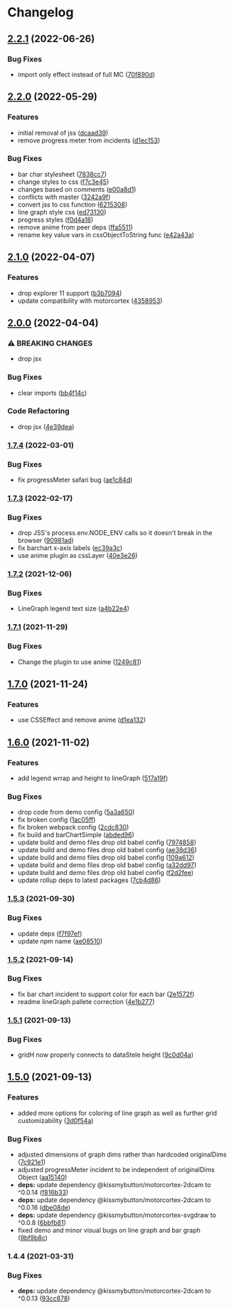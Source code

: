 # Changelog

## [2.2.1](https://github.com/donkeyclip/motorcortex-graphs/compare/v2.2.0...v2.2.1) (2022-06-26)


### Bug Fixes

* import only effect instead of full MC ([70f890d](https://github.com/donkeyclip/motorcortex-graphs/commit/70f890d8f787dd8991d408503c8be28c36950ac0))

## [2.2.0](https://github.com/donkeyclip/motorcortex-graphs/compare/v2.1.0...v2.2.0) (2022-05-29)


### Features

* initial removal of jss ([dcaad39](https://github.com/donkeyclip/motorcortex-graphs/commit/dcaad3974580f0c23e007bc4c583380b5c809705))
* remove progress meter from incidents ([d1ec153](https://github.com/donkeyclip/motorcortex-graphs/commit/d1ec15398155482655b2b2e6ecbaf07628ba4064))


### Bug Fixes

* bar char stylesheet ([7838cc7](https://github.com/donkeyclip/motorcortex-graphs/commit/7838cc7a3b6fc1cb6410856193f0364571f582b3))
* change styles to css ([f7c3e45](https://github.com/donkeyclip/motorcortex-graphs/commit/f7c3e45ebc39e1571d09beec57f91e1e8b344a62))
* changes based on comments ([e00a8d1](https://github.com/donkeyclip/motorcortex-graphs/commit/e00a8d1b9666310161f125b15215482b9fff7391))
* conflicts with master ([3242a9f](https://github.com/donkeyclip/motorcortex-graphs/commit/3242a9ffd3d6b565a1186c401ca9c441688ccfab))
* convert jss to css function ([6215308](https://github.com/donkeyclip/motorcortex-graphs/commit/62153083ac41a8aa36dc04aee8637db5a540fc5a))
* line graph style css ([ed73130](https://github.com/donkeyclip/motorcortex-graphs/commit/ed731307966bdd17aaca9a77b885089740de328f))
* progress styles ([f0d4a18](https://github.com/donkeyclip/motorcortex-graphs/commit/f0d4a1855363a4ecf85f9cccec7af82b24d8ea1c))
* remove anime from peer deps ([ffa5511](https://github.com/donkeyclip/motorcortex-graphs/commit/ffa5511a40f1cdf650aad6107bdba56dcaff6677))
* rename key value vars in cssObjectToString func ([e42a43a](https://github.com/donkeyclip/motorcortex-graphs/commit/e42a43ab53665919bee96c7c7c49f3aff6da4d87))

## [2.1.0](https://github.com/donkeyclip/motorcortex-graphs/compare/v2.0.0...v2.1.0) (2022-04-07)


### Features

* drop explorer 11 support ([b3b7094](https://github.com/donkeyclip/motorcortex-graphs/commit/b3b70945196358fedab7c6f097ed6256e217ab2b))
* update compatibility with motorcortex ([4358953](https://github.com/donkeyclip/motorcortex-graphs/commit/43589535ffad3c896321d668bb1090da8f00b6c3))

## [2.0.0](https://github.com/donkeyclip/motorcortex-graphs/compare/v1.7.4...v2.0.0) (2022-04-04)


### ⚠ BREAKING CHANGES

* drop jsx

### Bug Fixes

* clear imports ([bb4f14c](https://github.com/donkeyclip/motorcortex-graphs/commit/bb4f14c5ddbd1ce5918b27262ed347d46d6266f6))


### Code Refactoring

* drop jsx ([4e39dea](https://github.com/donkeyclip/motorcortex-graphs/commit/4e39dea6c770bd03527e9e58f9f5b86b9bbb2903))

### [1.7.4](https://www.github.com/donkeyclip/motorcortex-graphs/compare/v1.7.3...v1.7.4) (2022-03-01)


### Bug Fixes

* fix progressMeter safari bug ([ae1c84d](https://www.github.com/donkeyclip/motorcortex-graphs/commit/ae1c84d90ef39a4be07b3b43cc24cfaad4ac308d))

### [1.7.3](https://www.github.com/donkeyclip/motorcortex-graphs/compare/v1.7.2...v1.7.3) (2022-02-17)


### Bug Fixes

* drop JSS's process.env.NODE_ENV calls so it doesn't break in the browser ([90981ad](https://www.github.com/donkeyclip/motorcortex-graphs/commit/90981adf34fe2cae4f3b9e52624d3b1ebe837703))
* fix barchart x-axis labels ([ec39a3c](https://www.github.com/donkeyclip/motorcortex-graphs/commit/ec39a3c9771814269c2346839384604697b89c7e))
* use anime plugin as cssLayer ([40e3e26](https://www.github.com/donkeyclip/motorcortex-graphs/commit/40e3e2614d50b4debfa69c5685eaa584fc703888))

### [1.7.2](https://www.github.com/donkeyclip/motorcortex-graphs/compare/v1.7.1...v1.7.2) (2021-12-06)


### Bug Fixes

* LineGraph legend text size ([a4b22e4](https://www.github.com/donkeyclip/motorcortex-graphs/commit/a4b22e44ff6225f671d9f1a11e1e67e6776ae753))

### [1.7.1](https://www.github.com/donkeyclip/motorcortex-graphs/compare/v1.7.0...v1.7.1) (2021-11-29)


### Bug Fixes

* Change the plugin to use anime ([1249c81](https://www.github.com/donkeyclip/motorcortex-graphs/commit/1249c8176878410384901332ba95a95f9202b42c))

## [1.7.0](https://www.github.com/donkeyclip/motorcortex-graphs/compare/v1.6.0...v1.7.0) (2021-11-24)


### Features

* use CSSEffect and remove anime ([d1ea132](https://www.github.com/donkeyclip/motorcortex-graphs/commit/d1ea132b606828c980bb195464f31d0126c50a66))

## [1.6.0](https://www.github.com/donkeyclip/motorcortex-graphs/compare/v1.5.3...v1.6.0) (2021-11-02)


### Features

* add legend wrrap and height to lineGraph ([517a19f](https://www.github.com/donkeyclip/motorcortex-graphs/commit/517a19f2e468ea830b86901c98642c10bfca178e))


### Bug Fixes

* drop code from demo config ([5a3a650](https://www.github.com/donkeyclip/motorcortex-graphs/commit/5a3a650f72fc1ea6e766bac2e422389a1ea4ca11))
* fix broken config ([1ac05ff](https://www.github.com/donkeyclip/motorcortex-graphs/commit/1ac05fff627c51a32d79d84d55cafc80cdf28637))
* fix broken webpack config ([2cdc830](https://www.github.com/donkeyclip/motorcortex-graphs/commit/2cdc830aacf3b855676dc5ce4ea85f8a71a4c370))
* fix build and barChartSimple ([abded96](https://www.github.com/donkeyclip/motorcortex-graphs/commit/abded966a5bbc8f39802719433feb6e5d867d03e))
* update build and demo files drop old babel config ([7974858](https://www.github.com/donkeyclip/motorcortex-graphs/commit/7974858ca06c7dbd9f07613d41fa104e130dace9))
* update build and demo files drop old babel config ([ae38d36](https://www.github.com/donkeyclip/motorcortex-graphs/commit/ae38d3663e97e0a0454fcc69ead5732736e6d496))
* update build and demo files drop old babel config ([109a612](https://www.github.com/donkeyclip/motorcortex-graphs/commit/109a61220fb4621bd77b88729795b0e83dd4bb6f))
* update build and demo files drop old babel config ([a32dd97](https://www.github.com/donkeyclip/motorcortex-graphs/commit/a32dd9773b4fe0d524e04fc77d5849a99066dc86))
* update build and demo files drop old babel config ([f2d2fee](https://www.github.com/donkeyclip/motorcortex-graphs/commit/f2d2fee2d85c11de924835cc15c48fc5927c1b9d))
* update rollup deps to latest packages ([7cb4d86](https://www.github.com/donkeyclip/motorcortex-graphs/commit/7cb4d86b35cf8f9def2038a420ad071d2f705bb0))

### [1.5.3](https://www.github.com/donkeyclip/motorcortex-graphs/compare/v1.5.2...v1.5.3) (2021-09-30)


### Bug Fixes

* update deps ([f7f97ef](https://www.github.com/donkeyclip/motorcortex-graphs/commit/f7f97ef3e793f0c5a2bc112ed692abf45bb7bbbf))
* update npm name ([ae08510](https://www.github.com/donkeyclip/motorcortex-graphs/commit/ae085106baff5955f11744ab6458c19989e2062e))

### [1.5.2](https://www.github.com/kissmybutton/motorcortex-graphs/compare/v1.5.1...v1.5.2) (2021-09-14)


### Bug Fixes

* fix bar chart incident to support color for each bar ([2e1572f](https://www.github.com/kissmybutton/motorcortex-graphs/commit/2e1572f471762c1592cca04f6f90b237ed583be5))
* readme lineGraph pallete correction ([4e1b277](https://www.github.com/kissmybutton/motorcortex-graphs/commit/4e1b277f1a166961d182e0259da0c84eff9542b8))

### [1.5.1](https://www.github.com/kissmybutton/motorcortex-graphs/compare/v1.5.0...v1.5.1) (2021-09-13)


### Bug Fixes

* gridH now properly connects to dataStele height ([9c0d04a](https://www.github.com/kissmybutton/motorcortex-graphs/commit/9c0d04a1916551199d30c16018a8b4096b46ba49))

## [1.5.0](https://www.github.com/kissmybutton/motorcortex-graphs/compare/v1.4.4...v1.5.0) (2021-09-13)


### Features

* added more options for coloring of line graph as well as further grid customizability ([3d0f54a](https://www.github.com/kissmybutton/motorcortex-graphs/commit/3d0f54aa8323207c3a0fc01b1fce6f67ecfee381))


### Bug Fixes

* adjusted dimensions of graph dims rather than hardcoded originalDims ([7c921e1](https://www.github.com/kissmybutton/motorcortex-graphs/commit/7c921e18f005042a516a33de075d7da9d08a8811))
* adjusted progressMeter incident to be independent of originalDims Object ([aa15140](https://www.github.com/kissmybutton/motorcortex-graphs/commit/aa1514050a8b4a8917d7988cc08a299cf823d7ff))
* **deps:** update dependency @kissmybutton/motorcortex-2dcam to ^0.0.14 ([f816b33](https://www.github.com/kissmybutton/motorcortex-graphs/commit/f816b331cdee1a9ca67f5853e606cd272a06957a))
* **deps:** update dependency @kissmybutton/motorcortex-2dcam to ^0.0.16 ([dbe08de](https://www.github.com/kissmybutton/motorcortex-graphs/commit/dbe08ded3b91c446da941d3ec64867237e372f17))
* **deps:** update dependency @kissmybutton/motorcortex-svgdraw to ^0.0.8 ([6bbfb81](https://www.github.com/kissmybutton/motorcortex-graphs/commit/6bbfb81f0c763a446a313622b6481acaa604717f))
* fixed demo and minor visual bugs on line graph and bar graph ([9bf9b8c](https://www.github.com/kissmybutton/motorcortex-graphs/commit/9bf9b8cbad8b09252235435d8a274c6761bf3f5c))

### 1.4.4 (2021-03-31)


### Bug Fixes

* **deps:** update dependency @kissmybutton/motorcortex-2dcam to ^0.0.13 ([93cc878](https://www.github.com/kissmybutton/motorcortex-graphs/commit/93cc878cf6af9aab3fad2a9b1f5d6d4389e26961))
